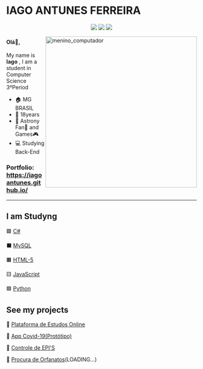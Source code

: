 # IAGO ANTUNES FERREIRA

<div align = center>
    
[<img src="https://img.shields.io/badge/linkedin-%230077B5.svg?&style=for-the-badge&logo=linkedin&logoColor=white" />](https://www.linkedin.com/in/iagoaferreira/) 
[<img src = "https://img.shields.io/badge/instagram-%23E4405F.svg?&style=for-the-badge&logo=instagram&logoColor=white">](https://www.instagram.com/iago_ferreira010/) 
[<img src = "https://img.shields.io/badge/facebook-%231877F2.svg?&style=for-the-badge&logo=facebook&logoColor=white">](https://www.facebook.com/USERNAME)
    
</div>


<img src="https://imgur.com/W2VZcfa.png" min-width="400px" max-width="400px" width="400px" align="right" alt="menino_computador">
  
  
  

#### Olá:wave:,

My name is **Iago** , I am a student in Computer Science 3ºPeriod

- :house: MG BRASIL
- :adult: 18years
- :memo: Astrony Fan🔭 and Games:video_game:
- :computer: Studying Back-End

### Portfolio: https://iagoantunes.github.io/
***

## I am Studyng

:purple_square: [C#](https://github.com/IagoAntunes/C-sharp-_Learning)

:black_large_square: [MySQL](breve)

:orange_square: [HTML-5](https://github.com/IagoAntunes/HTML-5__learning)
 
 :yellow_square: [JavaScript](https://github.com/IagoAntunes/Java-Script__learning)
 
 :blue_square: [Python](https://github.com/IagoAntunes/Python__learning)

## See my projects

:blue_book: [Plataforma de Estudos Online](https://github.com/IagoAntunes/NLW-2)

:hospital: [App Covid-19(Protótipo)](https://github.com/IagoAntunes/APP-COVID-19)

:construction: [Controle de EPI'S](https://github.com/IagoAntunes/Projeto-AlfaID)

:wedding: [Procura de Orfanatos](https://github.com/IagoAntunes/Happy-NLW)(LOADING...)

